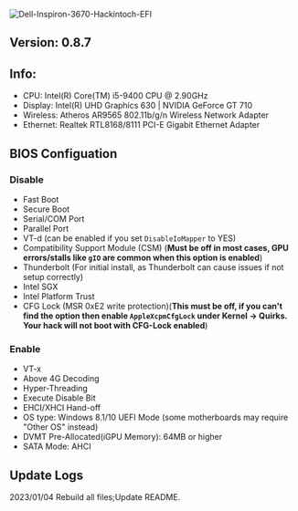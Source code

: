 ![Dell-Inspiron-3670-Hackintoch-EFI](https://socialify.git.ci/Lemonawa/Dell-Inspiron-3670-Hackintoch-EFI/image?description=1&forks=1&issues=1&language=1&name=1&pulls=1&stargazers=1&theme=Light)

## Version: 0.8.7
## Info:
* CPU: Intel(R) Core(TM) i5-9400 CPU @ 2.90GHz
* Display: Intel(R) UHD Graphics 630 | NVIDIA GeForce GT 710
* Wireless: Atheros AR9565 802.11b/g/n Wireless Network Adapter
* Ethernet: Realtek RTL8168/8111 PCI-E Gigabit Ethernet Adapter
## BIOS Configuation
### Disable
* Fast Boot
* Secure Boot
* Serial/COM Port
* Parallel Port
* VT-d (can be enabled if you set `DisableIoMapper` to YES)
* Compatibility Support Module (CSM) (**Must be off in most cases, GPU errors/stalls like `gIO` are common when this option is enabled**)
* Thunderbolt (For initial install, as Thunderbolt can cause issues if not setup correctly)
* Intel SGX
* Intel Platform Trust
* CFG Lock (MSR 0xE2 write protection)(**This must be off, if you can't find the option then enable `AppleXcpmCfgLock` under Kernel -> Quirks. Your hack will not boot with CFG-Lock enabled**)
### Enable
* VT-x
* Above 4G Decoding
* Hyper-Threading
* Execute Disable Bit
* EHCI/XHCI Hand-off
* OS type: Windows 8.1/10 UEFI Mode (some motherboards may require "Other OS" instead)
* DVMT Pre-Allocated(iGPU Memory): 64MB or higher
* SATA Mode: AHCI
## Update Logs
2023/01/04 Rebuild all files;Update README.
